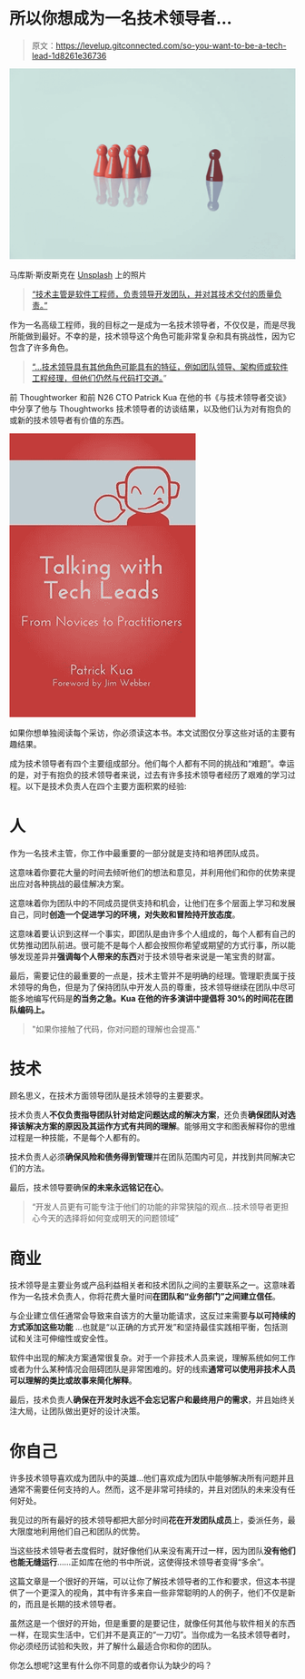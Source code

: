 # 所以你想成为一名技术领导者…

> 原文：<https://levelup.gitconnected.com/so-you-want-to-be-a-tech-lead-1d8261e36736>

![](img/5ab73969e96e60a2977af46777532f48.png)

马库斯·斯皮斯克在 [Unsplash](https://unsplash.com/s/photos/leader?utm_source=unsplash&utm_medium=referral&utm_content=creditCopyText) 上的照片

> [“技术主管是软件工程师，负责领导开发团队，并对其技术交付的质量负责。”](https://www.thekua.com/atwork/2014/11/the-definition-of-a-tech-lead/)

作为一名高级工程师，我的目标之一是成为一名技术领导者，不仅仅是，而是尽我所能做到最好。不幸的是，技术领导这个角色可能非常复杂和具有挑战性，因为它包含了许多角色。

> [“…技术领导具有其他角色可能具有的特征，例如团队领导、架构师或软件工程经理，但他们仍然与代码打交道。](https://www.thekua.com/atwork/2014/11/the-definition-of-a-tech-lead/)”

前 Thoughtworker 和前 N26 CTO Patrick Kua 在他的书《与技术领导者交谈》中分享了他与 Thoughtworks 技术领导者的访谈结果，以及他们认为对有抱负的或新的技术领导者有价值的东西。

![](img/d99508929f077cec6ef0975f2ab38c76.png)

如果你想单独阅读每个采访，你必须读这本书。本文试图仅分享这些对话的主要有趣结果。

成为技术领导者有四个主要组成部分。他们每个人都有不同的挑战和“难题”。幸运的是，对于有抱负的技术领导者来说，过去有许多技术领导者经历了艰难的学习过程。以下是技术负责人在四个主要方面积累的经验:

# 人

作为一名技术主管，你工作中最重要的一部分就是支持和培养团队成员。

这意味着你要花大量的时间去倾听他们的想法和意见，并利用他们和你的优势来提出应对各种挑战的最佳解决方案。

这意味着你为团队中的不同成员提供支持和机会，让他们在多个层面上学习和发展自己，同时**创造一个促进学习的环境，对失败和冒险持开放态度**。

这意味着要认识到这样一个事实，即团队是由许多个人组成的，每个人都有自己的优势推动团队前进。很可能不是每个人都会按照你希望或期望的方式行事，所以能够发现差异并**强调每个人带来的东西**对于技术领导者来说是一笔宝贵的财富。

最后，需要记住的最重要的一点是，技术主管并不是明确的经理。管理职责属于技术领导的角色，但是为了保持团队中开发人员的尊重，技术领导继续在团队中尽可能多地编写代码是**的当务之急。Kua 在他的许多演讲中提倡将 30%的时间花在团队编码上。**

> "如果你接触了代码，你对问题的理解也会提高."

# 技术

顾名思义，在技术方面领导团队是技术领导的主要要求。

技术负责人**不仅负责指导团队针对给定问题达成的解决方案**，还负责**确保团队对选择该解决方案的原因及其运作方式有共同的理解**。能够用文字和图表解释你的思维过程是一种技能，不是每个人都有的。

技术负责人必须**确保风险和债务得到管理**并在团队范围内可见，并找到共同解决它们的方法。

最后，技术领导要确保**的未来永远铭记在心**。

> “开发人员更有可能专注于他们的功能的非常狭隘的观点…技术领导者更担心今天的选择将如何变成明天的问题领域”

# 商业

技术领导是主要业务或产品利益相关者和技术团队之间的主要联系之一。这意味着作为一名技术负责人，你将花费大量时间**在团队和“业务部门”之间建立信任**。

与企业建立信任通常会导致来自该方的大量功能请求，这反过来需要**与以可持续的方式添加这些功能** …也就是“以正确的方式开发”和坚持最佳实践相平衡，包括测试和关注可伸缩性或安全性。

软件中出现的解决方案通常很复杂。对于一个非技术人员来说，理解系统如何工作或者为什么某种情况会阻碍团队是非常困难的。好的线索**通常可以使用非技术人员可以理解的类比或故事来简化解释**。

最后，技术负责人**确保在开发时永远不会忘记客户和最终用户的需求**，并且始终关注大局，让团队做出更好的设计决策。

# 你自己

许多技术领导喜欢成为团队中的英雄…他们喜欢成为团队中能够解决所有问题并且通常不需要任何支持的人。然而，这不是非常可持续的，并且对团队的未来没有任何好处。

我见过的所有最好的技术领导都把大部分时间**花在开发团队成员**上，委派任务，最大限度地利用他们自己和团队的优势。

当这些技术领导者去度假时，就好像他们从来没有离开过一样，因为团队**没有他们也能无缝运行**……正如库在他的书中所说，这使得技术领导者变得“多余”。

这篇文章是一个很好的开端，可以让你了解技术领导者的工作和要求，但这本书提供了一个更深入的视角，其中有许多来自一些非常聪明的人的例子，他们不仅是新的，而且是长期的技术领导者。

虽然这是一个很好的开始，但是重要的是要记住，就像任何其他与软件相关的东西一样，在现实生活中，它们并不是真正的“一刀切”。当你成为一名技术领导者时，你必须经历试验和失败，并了解什么最适合你和你的团队。

你怎么想呢?这里有什么你不同意的或者你认为缺少的吗？